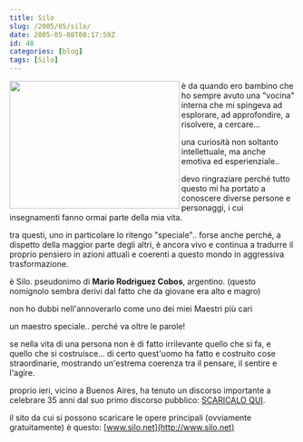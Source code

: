 ```yaml
---
title: Silo
slug: /2005/05/silo/
date: 2005-05-08T08:17:59Z
id: 48
categories: [blog]
tags: [Silo]
---
```


<img src="http://www.silo.net/LaReja20050507/DSC00115.jpg" width="300" height="225" align="left" />
  
è da quando ero bambino che ho sempre avuto una "vocina" interna che mi spingeva ad esplorare, ad approfondire, a risolvere, a cercare…
  
una curiosità non soltanto intellettuale, ma anche emotiva ed esperienziale..

devo ringraziare perché tutto questo mi ha portato a conoscere diverse persone e personaggi, i cui insegnamenti fanno ormai parte della mia vita.

tra questi, uno in particolare lo ritengo "speciale".. forse anche perché, a dispetto della maggior parte degli altri, è ancora vivo e continua a tradurre il proprio pensiero in azioni attuali e coerenti a questo mondo in aggressiva trasformazione.

è Silo. pseudonimo di **Mario Rodriguez Cobos**, argentino. (questo nomignolo sembra derivi dal fatto che da giovane era alto e magro)
  
non ho dubbi nell'annoverarlo come uno dei miei Maestri più cari

un maestro speciale.. perché va oltre le parole!
  
se nella vita di una persona non è di fatto irrilevante quello che si fa, e quello che si costruisce… di certo quest'uomo ha fatto e costruito cose straordinarie, mostrando un'estrema coerenza tra il pensare, il sentire e l'agire.

proprio ieri, vicino a Buenos Aires, ha tenuto un discorso importante a celebrare 35 anni dal suo primo discorso pubblico: [SCARICALO QUI](http://www.silo.net/LaReja20050507/Inaugurazione-2.rtf).

il sito da cui si possono scaricare le opere principali (ovviamente gratuitamente) è questo: [www.silo.net](http://www.silo.net)